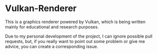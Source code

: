 # Vulkan-Renderer
This is a graphics renderer powered by Vulkan, which is being written mainly for educational and research purposes.

Due to my personal development of the project, I can ignore possible pull requests, but, if you really want
to point out some problem or give me advice, you can create a corresponding issue.
